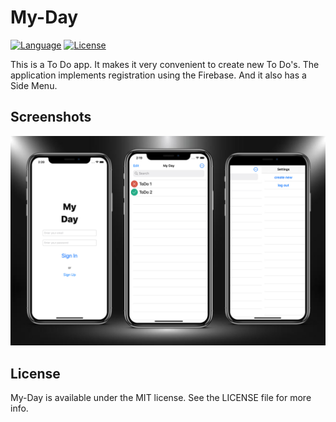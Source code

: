 # My-Day

[![Language](https://img.shields.io/badge/Swift-5-orange.svg?style=flat)](https://swift.org)
[![License](https://img.shields.io/github/license/romarakhlin/My-Day)](https://github.com/romarakhlin/My-Day/blob/master/LICENSE)

This is a To Do app. It makes it very convenient to create new To Do's. The application implements registration using the Firebase. And it also has a Side Menu.

## Screenshots

![image](./img.jpg)

## License

My-Day is available under the MIT license. See the LICENSE file for more info.
